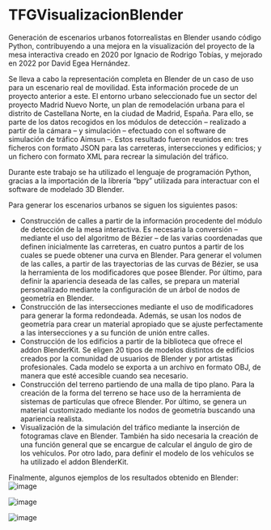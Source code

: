 # TFGVisualizacionBlender
Generación de escenarios urbanos fotorrealistas en Blender usando código Python, contribuyendo a una mejora en la visualización del proyecto de la mesa interactiva creado en 2020 por Ignacio de Rodrigo Tobías, y mejorado en 2022 por David Egea Hernández.

Se lleva a cabo la representación completa en Blender de un caso de uso para un escenario real de movilidad. Esta información procede de un proyecto anterior a este. El entorno urbano seleccionado fue un sector del proyecto Madrid Nuevo Norte, un plan de remodelación urbana para el distrito de Castellana Norte, en la ciudad de Madrid, España. Para ello, se parte de los datos recogidos en los módulos de detección – realizado a partir de la cámara – y simulación – efectuado con el software de simulación de tráfico Aimsun –. Estos resultado fueron reunidos en: tres ficheros con formato JSON para las carreteras, intersecciones y edificios; y un fichero con formato XML para recrear la simulación del tráfico. 

Durante este trabajo se ha utilizado el lenguaje de programación Python, gracias a la importación de la librería “bpy” utilizada para interactuar con el software de modelado 3D Blender. 

Para generar los escenarios urbanos se siguen los siguientes pasos:
- Construcción de calles a partir de la información procedente del módulo de detección de la mesa interactiva. Es necesaria la conversión – mediante el uso del algoritmo de Bézier – de las varias coordenadas que definen inicialmente las carreteras, en cuatro puntos a partir de los cuales se puede obtener una curva en Blender. Para generar el volumen de las calles, a partir de las trayectorias de las curvas de Bézier, se usa la herramienta de los modificadores que posee Blender. Por último, para definir la apariencia deseada de las calles, se prepara un material personalizado mediante la configuración de un árbol de nodos de geometría en Blender.
- Construcción de las intersecciones mediante el uso de modificadores para generar la forma redondeada. Además, se usan los nodos de geometría para crear un material apropiado que se ajuste perfectamente a las intersecciones y a su función de unión entre calles.
- Construcción de los edificios a partir de la biblioteca que ofrece el addon BlenderKit. Se eligen 20 tipos de modelos distintos de edificios creados por la comunidad de usuarios de Blender y por artistas profesionales. Cada modelo se exporta a un archivo en formato OBJ, de manera que esté accesible cuando sea necesario. 
-	Construcción del terreno partiendo de una malla de tipo plano. Para la creación de la forma del terreno se hace uso de la herramienta de sistemas de partículas que ofrece Blender. Por último, se genera un material customizado mediante los nodos de geometría buscando una apariencia realista. 
-	Visualización de la simulación del tráfico mediante la inserción de fotogramas clave en Blender. También ha sido necesaria la creación de una función general que se encargue de calcular el ángulo de giro de los vehículos. Por otro lado, para definir el modelo de los vehículos se ha utilizado el addon BlenderKit.

Finalmente, algunos ejemplos de los resultados obtenido en Blender:
![image](https://github.com/TatianaLB/TFGVisualizacionBlender/assets/98090265/c5c7b1ef-e303-4706-a31d-0929869ec21b)

![image](https://github.com/TatianaLB/TFGVisualizacionBlender/assets/98090265/7f3a0f1f-c922-4055-841c-5a86bb3c8714)

![image](https://github.com/TatianaLB/TFGVisualizacionBlender/assets/98090265/4f0bb53a-3ef7-4592-8d1c-6f115776e90c)
